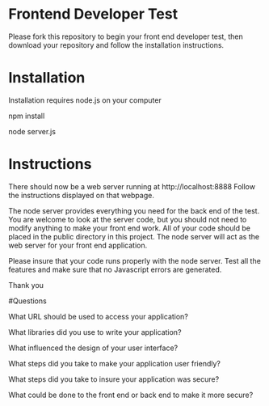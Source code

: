 
# Frontend Developer Test

Please fork this repository to begin your front end developer test, then download your repository and follow the installation instructions.

# Installation
Installation requires node.js on your computer

npm install

node server.js

# Instructions
There should now be a web server running at http://localhost:8888
Follow the instructions displayed on that webpage.

The node server provides everything you need for the back end of the test. You are welcome to look at the server code, but you should not need to modify anything to make your front end work. All of your code should be placed in the public directory in this project. The node server will act as the web server for your front end application.

Please insure that your code runs properly with the node server. Test all the features and make sure that no Javascript errors are generated.

Thank you

#Questions

What URL should be used to access your application?

What libraries did you use to write your application?

What influenced the design of your user interface?

What steps did you take to make your application user friendly?

What steps did you take to insure your application was secure?

What could be done to the front end or back end to make it more secure?





